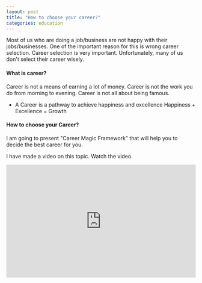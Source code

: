 ```yaml
---
layout: post
title: "How to choose your career?"
categories: education
---
```


Most of us who are doing a job/business are not happy with their jobs/businesses. One of the important reason for this is wrong career selection. Career selection is very important. Unfortunately, many of us don't select their career wisely. 

#### What is career? 

Career is not a means of earning a lot of money.
Career is not the work you do from morning to evening.
Career is not all about being famous.

- A Career is a pathway to achieve happiness and excellence
Happiness + Excellence = Growth

#### How to choose your Career?

I am going to present "Career Magic Framework" that will help you to decide the best career for you.

I have made a video on this topic. Watch the video.


<iframe width="100%" height="300px" 
src="https://www.youtube.com/embed/zCve1DTnr10" 
frameborder="0" 
allow="accelerometer; autoplay; encrypted-media; gyroscope; picture-in-picture" 
allowfullscreen></iframe>